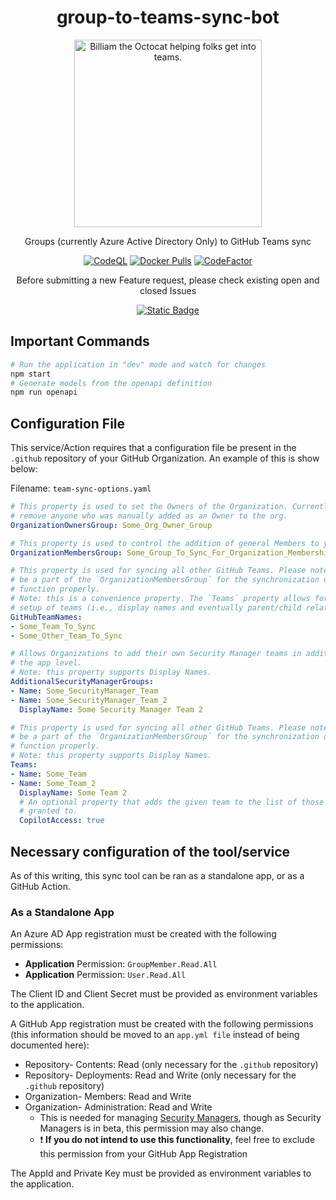 <div align="center">

# group-to-teams-sync-bot

<img src="https://github.com/cloudpups/github-teams-user-sync/assets/4266541/f7a72671-0d41-498b-8efb-a0e63ac2b25d" alt="Billiam the Octocat helping folks get into teams." width="300" />

Groups (currently Azure Active Directory Only) to GitHub Teams sync

[![CodeQL](https://github.com/cloudpups/github-teams-user-sync/actions/workflows/codeql.yml/badge.svg)](https://github.com/cloudpups/github-teams-user-sync/actions/workflows/codeql.yml) [![Docker Pulls](https://img.shields.io/docker/pulls/trfc/github-teams-user-sync)](https://hub.docker.com/r/trfc/github-teams-user-sync) [![CodeFactor](https://www.codefactor.io/repository/github/cloudpups/github-teams-user-sync/badge)](https://www.codefactor.io/repository/github/cloudpups/github-teams-user-sync)

Before submitting a new Feature request, please check existing open and closed Issues

[![Static Badge](https://img.shields.io/badge/Open%20and%20Closed-Feature%20Requests-Gray?style=flat&labelColor=9EFFB6&color=FF9D87)
](https://github.com/cloudpups/github-teams-user-sync/issues?q=is%3Aissue+label%3Aenhancement+)

</div>

## Important Commands

```sh
# Run the application in "dev" mode and watch for changes
npm start
# Generate models from the openapi definition
npm run openapi
```

## Configuration File

This service/Action requires that a configuration file be present in the `.github` repository of your GitHub Organization. An example of this is show below:

Filename: `team-sync-options.yaml`
```yaml
# This property is used to set the Owners of the Organization. Currently, this will NOT 
# remove anyone who was manually added as an Owner to the org.
OrganizationOwnersGroup: Some_Org_Owner_Group

# This property is used to control the addition of general Members to your Organization.
OrganizationMembersGroup: Some_Group_To_Sync_For_Organization_Membership

# This property is used for syncing all other GitHub Teams. Please note that users must also 
# be a part of the `OrganizationMembersGroup` for the synchronization of the teams below to 
# function properly.
# Note: this is a convenience property. The `Teams` property allows for more complex
# setup of teams (i.e., display names and eventually parent/child relationships).
GitHubTeamNames:
- Some_Team_To_Sync
- Some_Other_Team_To_Sync

# Allows Organizations to add their own Security Manager teams in addition to those set at 
# the app level. 
# Note: this property supports Display Names.
AdditionalSecurityManagerGroups:
- Name: Some_SecurityManager_Team
- Name: Some_SecurityManager_Team_2
  DisplayName: Some Security Manager Team 2

# This property is used for syncing all other GitHub Teams. Please note that users must also 
# be a part of the `OrganizationMembersGroup` for the synchronization of the teams below to 
# function properly.
# Note: this property supports Display Names.
Teams:
- Name: Some_Team
- Name: Some_Team_2
  DisplayName: Some Team 2
  # An optional property that adds the given team to the list of those Copilot licenses are 
  # granted to.
  CopilotAccess: true
```

## Necessary configuration of the tool/service

As of this writing, this sync tool can be ran as a standalone app, or as a GitHub Action.

### As a Standalone App

An Azure AD App registration must be created with the following permissions:

* **Application** Permission: `GroupMember.Read.All`
* **Application** Permission: `User.Read.All`

The Client ID and Client Secret must be provided as environment variables to the application.

A GitHub App registration must be created with the following permissions (this information should be moved to an `app.yml file` instead of being documented here):

* Repository- Contents: Read (only necessary for the `.github` repository)
* Repository- Deployments: Read and Write (only necessary for the `.github` repository)
* Organization- Members: Read and Write
* Organization- Administration: Read and Write
    * This is needed for managing [Security Managers](https://docs.github.com/en/enterprise-cloud@latest/rest/orgs/security-managers?apiVersion=2022-11-28), though as Security Managers is in beta, this permission may also change.
    * ❗ **If you do not intend to use this functionality**, feel free to exclude this permission from your GitHub App Registration

The AppId and Private Key must be provided as environment variables to the application.
